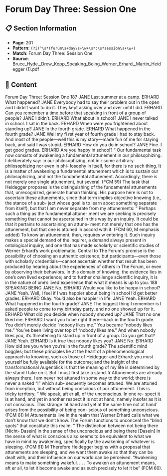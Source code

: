 # Forum Day Three: Session One

## 📋 Section Information

- **Page**: 201
- **Pattern**: `(?i)^\s*(forum\s+day\s+\w+\s*:\s*session\s+\w+)`
- **Match**: Forum Day Three: Session One
- **Source**: Bruce_Hyde,_Drew_Kopp_Speaking_Being_Werner_Erhard,_Martin_Heidegger (1).pdf

## 📄 Content

Forum Day Three: Session One
187
JANE
Last summer at a camp.
ERHARD
What happened?
JANE
Everybody had to say their problem out in the open and I didn’t want to do it. They kept asking
over and over until I did.
ERHARD
Can you remember a time before that speaking in front of a group of people?
JANE
I didn’t.
ERHARD
What about in school?
JANE
I never talked in school. I sat in the back.
ERHARD
When were you frightened about standing up?
JANE
In the fourth grade.
ERHARD
What happened in the fourth grade?
JANE
Well my fi rst year of fourth grade I had to stay back. And most of the people—well this is my
story—made fun of me for staying back, and said I was stupid.
ERHARD
How do you do in school?
JANE
Fine. I get good grades.
ERHARD
Are you happy in school?
“
Our fundamental task now consists of awakening
a fundamental attunement in our philosophizing.
I deliberately say: in our philosophizing, not in
r
some arbitrary philosophizing nor even in phi-
losophy in itself, for there is no such thing. It is a
matter of awakening a fundamental attunement
which is to sustain our philosophizing, and not
the fundamental attunement. Accordingly, there
is not merely one single attunement, but several.
(FCM 59)
The task that Heidegger proposes is the distinguishing of the
fundamental attunements that, unrecognized, generate human
thinking. His purpose here is not to ascertain these attunements,
since that term implies objective knowing (i.e., the stance of a sub-
ject whose goal is to learn about something separate from itself),
but that I am never separate from my attunements:
“
Perhaps such a thing as the fundamental attune-
ment we are seeking is precisely something that
cannot be ascertained in this way by an inquiry. It
could be that it pertains to ascertaining an attune-
ment not merely that one has the attunement,
but that one is attuned in accord with it. (FCM 60,
M
emphasis added)
To know an attunement, then, requires
w
entering it.
Such inquiry makes a special demand of the inquirer, a
demand always present in ontological inquiry, and one that has
made scholarly or scientific studies of Werner Erhard’s work
problematic. Central to The Forum’s promise is the possibility of
choosing an authentic existence; but participants—even those
with scholarly credentials—cannot ascertain whether that result
has been produced by hearing about the experiences of others in
The Forum, or even by observing their behaviors. In this domain
of knowing, the evidence lies in one’s own lived experience; and to
further challenge scientific inquiry, it is in the nature of one’s lived
experience that what it means is up to you.
188
SPEAKING BEING
JANE
No.
ERHARD
Would you like to be happy in school?
JANE
Yeah. Well, I feel if I was happier about being in school I’d get better grades.
ERHARD
Okay. You’d also be happier in life.
JANE
Yeah.
ERHARD
What happened in the fourth grade?
JANE
The biggest thing I remember is I asked people to come to my birthday party, and no one
showed up for it.
ERHARD
What did you decide when nobody showed up?
JANE
That no one liked me.
ERHARD
I want you to be right there—back in the fourth grade. You didn’t merely decide “nobody likes
me.” You became “nobody likes me.” You’ve been living over top of “nobody likes me.” And
when nobody likes you, it’s threatening to stand up in front of a group. Do you get that?
JANE
Yeah.
ERHARD
Is it true that nobody likes you?
JANE
No.
ERHARD
How old are you when you’re in the fourth grade?
The scientific mind boggles; but these principles lie at the
heart of a phenomenological approach to knowing, such as those
of Heidegger and Erhard: you must yourself be fully available for
the outcome; and the insight of the transformational Augenblick is
that the meaning of my life is determined by the stand I take on it.
But I must first take a stand.
¥
Attunements are already always there. I am never not attuned
in some way to the world; there is never a naked “I” which sub-
sequently becomes attuned. We are attuned from inception, but
without being conscious of our attunement. This is tricky territory.
“
We speak, aft er all, of the unconscious. In one re-
spect it is at hand, and yet in another respect it is
not at hand, namely insofar as it is not conscious.
This strange ‘at hand and yet at the same time not
at hand’ arises from the possibility of being con-
scious of something unconscious. (FCM 61)
M
Attunements live in the realm that Werner Erhard calls what we
don’t know that we don’t know. The Forum functions to unconceal
the “blind spots” that constitute this realm.
“
The distinction between not being there [Nicht-
Dasein] in the sense of the unconscious and being
there [Dasein] in the sense of what is conscious
also seems to be equivalent to what we have in
mind by awakening, specifically by the awakening
of whatever is sleeping.
(FCM 61)
M
Therefore Heidegger begins with a proposal that attunements are
sleeping, and we want them awake so that they can be dealt with,
and their influence on our world can be perceived. “Awakening
means to make something wakeful. . . .  To awaken an attunement
means, aft er all, to let it become awake and as such precisely to let
it be” (FCM 60).